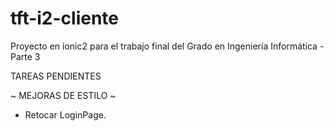 # tft-i2-cliente
Proyecto en ionic2 para el trabajo final del Grado en Ingeniería Informática - Parte 3

TAREAS PENDIENTES


~ MEJORAS DE ESTILO ~
- Retocar LoginPage.